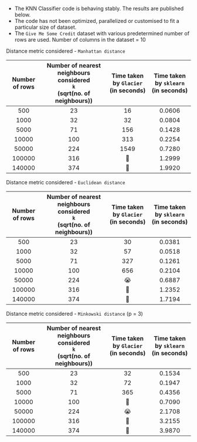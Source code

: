 * The KNN Classifier code is behaving stably. The results are published below.
* The code has not been optimized, parallelized or customised to fit a particular size of dataset.
* The `Give Me Some Credit` dataset with various predetermined number of rows are used. Number of columns in the dataset = 10

Distance metric considered - `Manhattan distance`

| Number of rows | Number of nearest neighbours considered<br>`k`<br>(sqrt(no. of neighbours)) | Time taken by `Glacier`<br>(in seconds) | Time taken by `sklearn`<br>(in seconds) |
|:--------------:|:---------------------------------------------------------------------------:|:---------------------------------------:|:---------------------------------------:|
| 500 |                                     23                                      |                   16                    |                 0.0606                  |
| 1000 |                                     32                                      |                   32                    |                 0.0804                  |
| 5000 |                                     71                                      |                   156                   |                 0.1428                  |
| 10000 |                                     100                                     |                   313                   |                 0.2254                  |
| 50000 |                                     224                                     |                  1549                   |                 0.7280                  |
| 100000 |                                     316                                     |                    🥲                     |                 1.2999                  |
| 140000 |                                     374                                     |                 🤡                |                 1.9920                  |

Distance metric considered - `Euclidean distance`

| Number of rows | Number of nearest neighbours considered<br>`k`<br>(sqrt(no. of neighbours)) | Time taken by `Glacier`<br>(in seconds) | Time taken by `sklearn`<br>(in seconds) |
|:--------------:|:---------------------------------------------------------------------------:|:---------------------------------------:|:---------------------------------------:|
| 500 |                                     23                                      |                   30                    |                 0.0381                  |
| 1000 |                                     32                                      |                   57                    |                 0.0518                  |
| 5000 |                                     71                                      |                   327                   |                 0.1261                  |
| 10000 |                                     100                                     |                   656                   |                 0.2104                  |
| 50000 |                                     224                                     |                        😭                 |                 0.6887                  |
| 100000 |                                     316                                     |                   🥲                    |                 1.2352                  |
| 140000 |                                     374                                     |                   🤡                    |                 1.7194                 |

Distance metric considered - `Minkowski distance` (p = 3)

| Number of rows | Number of nearest neighbours considered<br>`k`<br>(sqrt(no. of neighbours)) | Time taken by `Glacier`<br>(in seconds) | Time taken by `sklearn`<br>(in seconds) |
|:--------------:|:---------------------------------------------------------------------------:|:---------------------------------------:|:---------------------------------------:|
| 500 |                                     23                                      |                   32                    |                 0.1534                  |
| 1000 |                                     32                                      |                   72                    |                 0.1947                  |
| 5000 |                                     71                                      |                   365                   |                 0.4356                  |
| 10000 |                                     100                                     |                    🙏                     |                 0.7090                  |
| 50000 |                                     224                                     |                   😭                    |                 2.1708                  |
| 100000 |                                     316                                     |                   🥲                    |                 3.2155                  |
| 140000 |                                     374                                     |                   🤡                    |                 3.9870                  |


